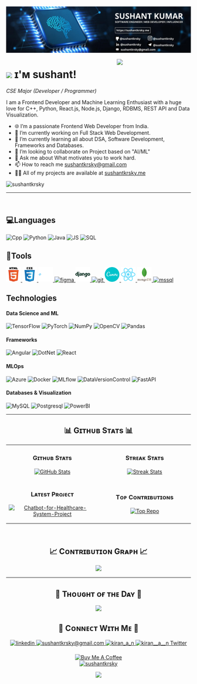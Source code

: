 <!--Banner-->
![sushantkrsky Banner Image](./banner.jpg)

<!--Night Owl image-->
<div>
  <img align="right" width="40%" src="https://owlbertsio-resized.s3.amazonaws.com/Popper.psd.full.png">
</div>

<!--Header Name-->
# <img src="https://emojis.slackmojis.com/emojis/images/1531849430/4246/blob-sunglasses.gif?1531849430" width="30"/> ɪ'ᴍ sushant! 
*CSE Major (Developer / Programmer)*
<br />


<!--Start Intro-->               
<p align="left">I am a Frontend Developer and Machine Learning Enthusiast with a huge love for C++, Python, React.js, Node.js, Django, RDBMS, REST API and Data Visualization. </p>


- 🌐 I’m a passionate Frontend Web Developer from India.
- 🔭 I’m currently working on Full Stack Web Development.
- 🌱 I’m currently learning all about DSA, Software Development, Frameworks and Databases.
- 👯 I’m looking to collaborate on Project based on "AI/ML"
- 💬 Ask me about What motivates you to work hard.
- 📫 How to reach me sushantkrsky@gmail.com
- 👨‍💻 All of my projects are available at [sushantkrsky.me](sushantkrsky.me)


<!--Profile Count Badge-->
<p align="left">
<img src="https://komarev.com/ghpvc/?username=sushantkrsky&label=Profile%20views&color=0e75b6&style=for-the-badge&logo=star" alt="sushantkrsky" style="padding-right:20px;" />
</p>

---
<br />



## 💻Languages
<p>
    </a>

  <a target="_blank">
        <img alt="Cpp" src="https://img.shields.io/badge/C++-%2312100E.svg?&logo=cplusplus&style=for-the-badge&logoColor=00599C"/>
    </a>

  <a target="_blank">
        <img alt="Python" src="https://img.shields.io/badge/Python-%2312100E.svg?logo=python&style=for-the-badge&logoColor=blue"/>
    </a>
  <a target="_blank">
        <img alt="Java" src="https://img.shields.io/badge/Java-%2312100E.svg?logo=java&logoColor=blue&style=for-the-badge"/>
    </a>  
  <a target="_blank">
        <img alt="JS" src="https://img.shields.io/badge/Javascript-%2312100E.svg?logo=javascript&style=for-the-badge&logoColor=yellow"/>
    </a>
 
  <a target="_blank">
        <img alt="SQL" src="https://img.shields.io/badge/SQL-%2312100E.svg?style=for-the-badge&logo=mysql&logoColor=white"/>
    </a>
    
</p>

## 🤖Tools

<p align="left"> 
 <a href="https://www.w3.org/html/" target="_blank" rel="noreferrer"> <img src="https://raw.githubusercontent.com/devicons/devicon/master/icons/html5/html5-original-wordmark.svg" alt="html5" width="40" height="40"/> </a> 
<a href="https://www.w3schools.com/css/" target="_blank" rel="noreferrer"> <img src="https://raw.githubusercontent.com/devicons/devicon/master/icons/css3/css3-original-wordmark.svg" alt="css3" width="40" height="40"/> </a>
<a href="https://tailwindcss.com/" target="_blank" rel="noreferrer"> <img src="https://raw.githubusercontent.com/devicons/devicon/master/icons/tailwindcss/tailwindcss-original-wordmark.svg" alt="tailwindcss" width="40" height="40"/> </a>
<a href="https://www.figma.com/" target="_blank" rel="noreferrer"> <img src="https://www.vectorlogo.zone/logos/figma/figma-icon.svg" alt="figma" width="40" height="40"/> </a> 
<a href="https://www.djangoproject.com/" target="_blank" rel="noreferrer"> <img src="https://raw.githubusercontent.com/devicons/devicon/master/icons/django/django-plain-wordmark.svg" alt="django" width="40" height="40"/> </a>
<a href="https://git-scm.com/" target="_blank" rel="noreferrer"> <img src="https://www.vectorlogo.zone/logos/git-scm/git-scm-icon.svg" alt="git" width="40" height="40"/> </a>
<a href="https://www.canva.com/" target="_blank" rel="noreferrer"> <img src="https://raw.githubusercontent.com/devicons/devicon/master/icons/canva/canva-original.svg" alt="original" width="40" height="40"/> </a>
<a href="https://www.react.dev" target="_blank" rel="noreferrer"> <img src="https://raw.githubusercontent.com/devicons/devicon/master/icons/react/react-original.svg" alt="react" width="40" height="40"/> </a>
<a href="https://www.mongodb.com/" target="_blank" rel="noreferrer"> <img src="https://raw.githubusercontent.com/devicons/devicon/master/icons/mongodb/mongodb-original-wordmark.svg" alt="mongodb" width="40" height="40"/> </a> 
<a href="https://www.microsoft.com/en-us/sql-server" target="_blank" rel="noreferrer"> <img src="https://www.svgrepo.com/show/303229/microsoft-sql-server-logo.svg" alt="mssql" width="40" height="40"/> </a>  


## Technologies

#### Data Science and ML

![TensorFlow](https://img.shields.io/badge/-TensorFlow-%2312100E.svg?&logo=TensorFlow&style=for-the-badge)
![PyTorch](https://img.shields.io/badge/-PyTorch-%2312100E.svg?&logo=PyTorch&style=for-the-badge)
![NumPy](https://img.shields.io/badge/NumPy-%2312100E.svg?style=for-the-badge&logo=NumPy&logoColor=0c6678)
![OpenCV](https://img.shields.io/badge/OpenCV-%2312100E.svg?style=for-the-badge&logo=OpenCV&logoColor=5c7ce8)
![Pandas](https://img.shields.io/badge/Pandas-%2312100E.svg?style=for-the-badge&logo=pandas&logoColor=white)

#### Frameworks

![Angular](https://img.shields.io/badge/-Angular-%2312100E.svg?&logo=Angular&style=for-the-badge&logoColor=E23237)
![DotNet](https://img.shields.io/badge/.NET_Framework-%2312100E.svg?style=for-the-badge&logo=Dotnet&logoColor=512BD4)
![React](https://img.shields.io/badge/React-%2312100E.svg?&logo=react&style=for-the-badge&logoColor=00599C)

#### MLOps

![Azure](https://img.shields.io/badge/Azure-%2312100E?style=for-the-badge&logo=azuredevops&logoColor=0078D7)
![Docker](https://img.shields.io/badge/-Docker-%2312100E.svg?&logo=Docker&style=for-the-badge)
![MLflow](https://img.shields.io/badge/MLflow-%2312100E?style=for-the-badge&logo=MLFlow)
![DataVersionControl](https://img.shields.io/badge/DVC-%2312100E?style=for-the-badge&logo=DVC&logoColor=13ADC7)
![FastAPI](https://img.shields.io/badge/FastAPI-%2312100E?style=for-the-badge&logo=FastAPI&logoColor=009688)

#### Databases & Visualization

![MySQL](https://img.shields.io/badge/MySQL-%2312100E?style=for-the-badge&logo=MySQL&logoColor=white)
![Postgresql](https://img.shields.io/badge/postgresql-%2312100E?style=for-the-badge&logo=postgresql)
![PowerBI](https://img.shields.io/badge/PowerBI-%2312100E?style=for-the-badge&logo=PowerBI)

---

<!--Github stats Table--> 
<h2 align="center">📊 Gɪᴛʜᴜʙ Sᴛᴀᴛs 📊</h2>

<table width="100%">
  <tr>
    <td width="50%">
      <h3 align="center"><strong>Gɪᴛʜᴜʙ Sᴛᴀᴛs</strong></h3>
      <p align="center">
        <a href="https://github.com/sushantkrsky">
          <img align="center" src="https://github-readme-stats.vercel.app/api?username=sushantkrsky&count_private=true&show_icons=true&theme=nightowl" alt="GitHub Stats" />
        </a>
      </p>
    </td>
    <td width="50%">
      <h3 align="center"><strong>Sᴛʀᴇᴀᴋ Sᴛᴀᴛs</strong></h3>
      <p align="center">
        <a href="https://github.com/sushantkrsky">
          <img align="center" src="https://streak-stats.demolab.com?user=sushantkrsky&theme=nightowl" alt="Streak Stats" />
        </a>
      </p>
    </td>
  </tr>
  <tr>
    <td width="50%">
      <h3 align="center"><strong>Lᴀᴛᴇsᴛ Pʀᴏᴊᴇᴄᴛ</strong></h3>
      <p align="center">
        <a href="https://github.com/sushantkrsky/Chatbot-for-Healthcare-System-Project">
          <img align="center" width="470" src="https://github-readme-stats.vercel.app/api/pin/?username=sushantkrsky&repo=Chatbot-for-Healthcare-System-Project&theme=nightowl&show_owner=true" alt="Chatbot-for-Healthcare-System-Project"/>
        </a>
      </p>
    </td>
    <td width="50%">
      <h3 align="center"><strong>Tᴏᴘ Cᴏɴᴛʀɪʙᴜᴛɪᴏɴs</strong></h3>
      <p align="center">
        <a href="https://github.com/sushantkrsky">
          <img align="center" src="https://github-contributor-stats.vercel.app/api?username=sushantkrsky&limit=3&theme=nightowl&show_owner=true&combine_all_yearly_contributions=true" alt="Top Repo" />
        </a>
      </p>
    </td>
  </tr>
</table>
<br />

<!--Contribution Graph-->
<h2 align="center">📈 Cᴏɴᴛʀɪʙᴜᴛɪᴏɴ Gʀᴀᴘʜ 📈</h2>
<div align="center">
    <img src="https://github-readme-activity-graph.vercel.app/graph?username=sushantkrsky&bg_color=011627&color=79d3c3&line=c792ea&point=ffeb95&area=true&hide_border=false" border-radius="15">
</div>

---

<!--Dynamic Quote card updated everyday at 12 PM--> 
<h2 align="center">🌟 Tʜᴏᴜɢʜᴛ ᴏғ ᴛʜᴇ Dᴀʏ 🌟</h2>

<!--STARTS_HERE_QUOTE_CARD-->
<p align="center">
    <img src="https://readme-daily-quotes.vercel.app/api?author=Vince%20Lombardi&quote=Winners%20never%20quit%20and%20quitters%20never%20win.&theme=dark&bg_color=011627&author_color=ffeb95">
</p>
<!--ENDS_HERE_QUOTE_CARD-->




<!--Contact Section--> 

<h2 align="center">🤝 Cᴏɴɴᴇᴄᴛ Wɪᴛʜ Mᴇ 🤝 </h2>
<div align="center">
 <a href="https://www.linkedin.com/in/sushantkrsky/" target="_blank">
<img src=https://img.shields.io/badge/linkedin-%231E77B5.svg?&style=for-the-badge&logo=linkedin&logoColor=white alt=linkedin style="margin-bottom: 5px;" />
</a>
  
<a href="mailto:sushantkrsky@gmail.com" target="_blank">
<img src="https://img.shields.io/badge/Gmail-D14836?style=for-the-badge&logo=gmail&logoColor=white" alt=sushantkrsky@gmail.com mail style="margin-bottom: 5px;" />
</a>

<a href="https://www.instagram.com/sushantkrsky" target="_blank">
<img src=https://img.shields.io/badge/Instagram-E4405F?style=for-the-badge&logo=instagram&logoColor=white alt=kiran_a_n Instagram style="margin-bottom: 5px;" />
</a>

<a href="https://twitter.com/sushantkrsky" target="_blank">
<img src="https://img.shields.io/badge/Twitter-1DA1F2?style=for-the-badge&logo=twitter&logoColor=white" alt="kiran__a__n Twitter" style="margin-bottom: 5px;" />
</a>
</div>
<br/>

<!--Buy me a coffee-->
<div align="center">
<a href="https://www.buymeacoffee.com/sushantkrsky" target="_blank"><img src="https://cdn.buymeacoffee.com/buttons/v2/default-yellow.png" alt="Buy Me A Coffee" style="height: 40px !important;width: 200px !important;" ></a>
</div>

<div align="center">
<a href="https://ko-fi.com/sushantkrsky" target="_blank"> <img src="https://cdn.ko-fi.com/cdn/kofi3.png" alt="sushantkrsky" style="height: 35px !important; width: 200px !important;" ></a>
</div>


<!--Footer--> 
<p align="center">
  <img src="https://capsule-render.vercel.app/api?type=waving&color=gradient&height=65&section=footer"/>
</p>


